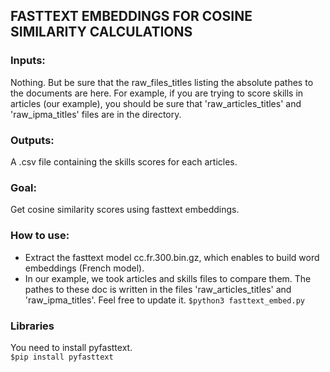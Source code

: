 ## FASTTEXT EMBEDDINGS FOR COSINE SIMILARITY CALCULATIONS 
### Inputs:
Nothing. But be sure that the raw_files_titles listing the absolute pathes to the documents are here. 
For example, if you are trying to score skills in articles (our example), you should be sure that 'raw_articles_titles' and 'raw_ipma_titles' files are in the directory.
### Outputs:
A .csv file containing the skills scores for each articles.    
### Goal:
Get cosine similarity scores using fasttext embeddings.
### How to use:
* Extract the fasttext model cc.fr.300.bin.gz, which enables to build word embeddings (French model).    
* In our example, we took articles and skills files to compare them. The pathes to these doc is written in the files 'raw_articles_titles' and 'raw_ipma_titles'. Feel free to update it.
`$python3 fasttext_embed.py`
### Libraries
You need to install pyfasttext.   
`$pip install pyfasttext`
